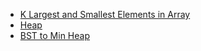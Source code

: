 - [K Largest and Smallest Elements in Array](./K%20Largest%20and%20Smallest%20elemnts/K_Largest_Smallest_elements.md)
- [Heap](./Heap.md)
- [BST to Min Heap](./BSTtominheap.md)
